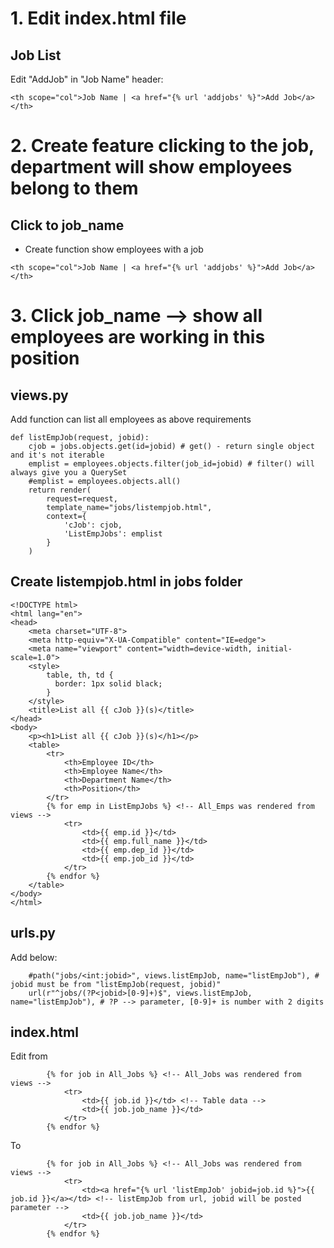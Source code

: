 
# 1. Edit index.html file
## Job List ##
Edit "AddJob" in "Job Name" header:
```
<th scope="col">Job Name | <a href="{% url 'addjobs' %}">Add Job</a></th>
```
# 2. Create feature clicking to the job, department will show employees belong to them
## Click to job_name
- Create function show employees with a job
```
<th scope="col">Job Name | <a href="{% url 'addjobs' %}">Add Job</a></th>
```

# 3. Click job_name --> show all employees are working in this position
## views.py ##
Add function can list all employees as above requirements
```
def listEmpJob(request, jobid):
    cjob = jobs.objects.get(id=jobid) # get() - return single object and it's not iterable
    emplist = employees.objects.filter(job_id=jobid) # filter() will always give you a QuerySet
    #emplist = employees.objects.all()
    return render(
        request=request,
        template_name="jobs/listempjob.html",
        context={
            'cJob': cjob,
            'ListEmpJobs': emplist
        }
    )
```

## Create listempjob.html in jobs folder ##
```
<!DOCTYPE html>
<html lang="en">
<head>
    <meta charset="UTF-8">
    <meta http-equiv="X-UA-Compatible" content="IE=edge">
    <meta name="viewport" content="width=device-width, initial-scale=1.0">
    <style>
        table, th, td {
          border: 1px solid black;
        }
    </style>
    <title>List all {{ cJob }}(s)</title>
</head>
<body>
    <p><h1>List all {{ cJob }}(s)</h1></p>
    <table>
        <tr>
            <th>Employee ID</th>
            <th>Employee Name</th>
            <th>Department Name</th>
            <th>Position</th>
        </tr>
        {% for emp in ListEmpJobs %} <!-- All_Emps was rendered from views -->
            <tr>
                <td>{{ emp.id }}</td> 
                <td>{{ emp.full_name }}</td>
                <td>{{ emp.dep_id }}</td>
                <td>{{ emp.job_id }}</td>
            </tr>
        {% endfor %}
    </table>
</body>
</html>
```

## urls.py ###
Add below:
```
    #path("jobs/<int:jobid>", views.listEmpJob, name="listEmpJob"), # jobid must be from "listEmpJob(request, jobid)"
    url(r"^jobs/(?P<jobid>[0-9]+)$", views.listEmpJob, name="listEmpJob"), # ?P --> parameter, [0-9]+ is number with 2 digits
```

## index.html ##
Edit from
```
        {% for job in All_Jobs %} <!-- All_Jobs was rendered from views -->
            <tr>
                <td>{{ job.id }}</td> <!-- Table data -->
                <td>{{ job.job_name }}</td>
            </tr>
        {% endfor %}
```
To
```
        {% for job in All_Jobs %} <!-- All_Jobs was rendered from views -->
            <tr>
                <td><a href="{% url 'listEmpJob' jobid=job.id %}">{{ job.id }}</a></td> <!-- listEmpJob from url, jobid will be posted parameter -->
                <td>{{ job.job_name }}</td>
            </tr>
        {% endfor %}
```
